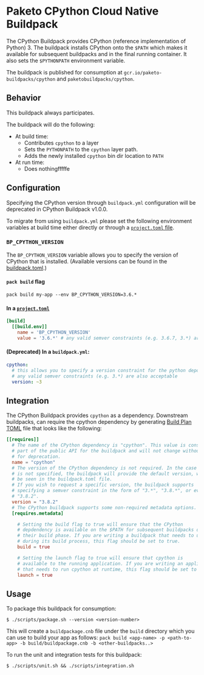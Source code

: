 # Paketo CPython Cloud Native Buildpack
The CPython Buildpack provides CPython (reference implementation of Python) 3.
The buildpack installs CPython onto the `$PATH` which makes it available for
subsequent buildpacks and in the final running container. It also sets the
`$PYTHONPATH` environment variable.

The buildpack is published for consumption at `gcr.io/paketo-buildpacks/cpython` and
`paketobuildpacks/cpython`.

## Behavior
This buildpack always participates.

The buildpack will do the following:
* At build time:
  - Contributes `cpython` to a layer
  - Sets the `PYTHONPATH` to the `cpython` layer path.
  - Adds the newly installed `cpython` bin dir location to `PATH`
* At run time:
  - Does nothingfffffe

## Configuration

Specifying the CPython version through `buildpack.yml` configuration
will be deprecated in CPython Buildpack v1.0.0.

To migrate from using `buildpack.yml` please set the following environment
variables at build time either directly  or through a [`project.toml`
file](https://github.com/buildpacks/spec/blob/main/extensions/project-descriptor.md).

### `BP_CPYTHON_VERSION`
The `BP_CPYTHON_VERSION` variable allows you to specify the version of CPython
that is installed. (Available versions can be found in the
[buildpack.toml](./buildpack.toml).)

#### `pack build` flag
```shell
pack build my-app --env BP_CPYTHON_VERSION=3.6.*
```

#### In a [`project.toml`](https://github.com/buildpacks/spec/blob/main/extensions/project-descriptor.md)
```toml
[build]
  [[build.env]]
    name = 'BP_CPYTHON_VERSION'
    value = '3.6.*' # any valid semver constraints (e.g. 3.6.7, 3.*) are acceptable
```

#### (Deprecated) In a `buildpack.yml`:

```yaml
cpython:
  # this allows you to specify a version constraint for the python depdendency
  # any valid semver constraints (e.g. 3.*) are also acceptable
  version: ~3
```

## Integration

The CPython Buildpack provides `cpython` as a dependency. Downstream
buildpacks, can require the cpython dependency by generating [Build Plan
TOML](https://github.com/buildpacks/spec/blob/master/buildpack.md#build-plan-toml)
file that looks like the following:

```toml
[[requires]]
  # The name of the CPython dependency is "cpython". This value is considered
  # part of the public API for the buildpack and will not change without a plan
  # for deprecation.
  name = "cpython"
  # The version of the CPython dependency is not required. In the case it
  # is not specified, the buildpack will provide the default version, which can
  # be seen in the buildpack.toml file.
  # If you wish to request a specific version, the buildpack supports
  # specifying a semver constraint in the form of "3.*", "3.8.*", or even
  # "3.8.2".
  version = "3.8.2"
  # The CPython buildpack supports some non-required metadata options.
  [requires.metadata]

    # Setting the build flag to true will ensure that the CPython
    # depdendency is available on the $PATH for subsequent buildpacks during
    # their build phase. If you are writing a buildpack that needs to use CPython
    # during its build process, this flag should be set to true.
    build = true

    # Setting the launch flag to true will ensure that cpython is
    # available to the running application. If you are writing an application
    # that needs to run cpython at runtime, this flag should be set to true.
    launch = true
```

## Usage

To package this buildpack for consumption:

```
$ ./scripts/package.sh --version <version-number>
```

This will create a `buildpackage.cnb` file under the `build` directory which you
can use to build your app as follows:
`pack build <app-name> -p <path-to-app> -b build/buildpackage.cnb -b <other-buildpacks..>`

To run the unit and integration tests for this buildpack:
```
$ ./scripts/unit.sh && ./scripts/integration.sh
```
